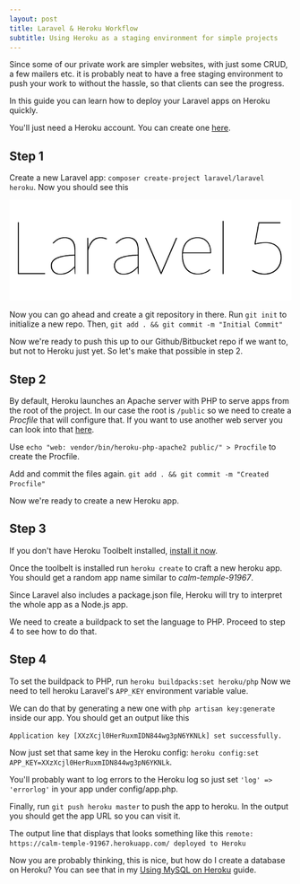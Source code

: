 ```yaml
---
layout: post
title: Laravel & Heroku Workflow
subtitle: Using Heroku as a staging environment for simple projects
---
```



Since some of our private work are simpler websites, with just some CRUD, a few mailers etc. it is probably neat to have a free staging environment to push your work to without the hassle, so that clients can see the progress.

In this guide you can learn how to deploy your Laravel apps on Heroku quickly.

You'll just need a Heroku account. You can create one [here](https://signup.heroku.com).

## Step 1

Create a new Laravel app: ``` composer create-project laravel/laravel heroku ```.
Now you should see this

![LaravelStarter](/img/Laravel.png)

Now you can go ahead and create a git repository in there.
Run `` git init `` to initialize a new repo.
Then, `` git add . && git commit -m "Initial Commit" ``

Now we're ready to push this up to our Github/Bitbucket repo if we want to, but not to Heroku just yet. So let's make that possible in step 2.

## Step 2

By default, Heroku launches an Apache server with PHP to serve apps from the root of the project. In our case the root is `/public` so we need to create a _Procfile_ that will configure that. If you want to use another web server you can look into that [here](https://devcenter.heroku.com/articles/custom-php-settings#specifying-which-web-server-to-use).

Use `echo "web: vendor/bin/heroku-php-apache2 public/" > Procfile` to create the Procfile.

Add and commit the files again.
`git add . && git commit -m "Created Procfile"`

Now we're ready to create a new Heroku app.

## Step 3

If you don't have Heroku Toolbelt installed, [install it now](https://toolbelt.heroku.com/).

Once the toolbelt is installed run `heroku create` to craft a new heroku app.
You should get a random app name similar to _calm-temple-91967_.

Since Laravel also includes a package.json file, Heroku will try to interpret the whole app as a Node.js app.

We need to create a buildpack to set the language to PHP. Proceed to step 4 to see how to do that.

## Step 4

To set the buildpack to PHP, run `heroku buildpacks:set heroku/php`
Now we need to tell heroku Laravel's `APP_KEY` environment variable value.

We can do that by generating a new one with `php artisan key:generate` inside our app. You should get an output like this

`Application key [XXzXcjl0HerRuxmIDN844wg3pN6YKNLk] set successfully.`

Now just set that same key in the Heroku config: `heroku config:set APP_KEY=XXzXcjl0HerRuxmIDN844wg3pN6YKNLk`.

You'll probably want to log errors to the Heroku log so just set
`'log' => 'errorlog'` in your app under config/app.php. 

Finally, run `git push heroku master` to push the app to heroku.
In the output you should get the app URL so you can visit it.

The output line that displays that looks something like this
`remote:        https://calm-temple-91967.herokuapp.com/ deployed to Heroku`

Now you are probably thinking, this is nice, but how do I create a database on Heroku? You can see that in my [Using MySQL on Heroku](/2016-02-07-using-mysql-on-heroku) guide.

